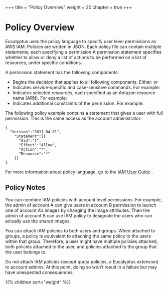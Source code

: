 +++
title = "Policy Overview"
weight = 20
chapter = true
+++


# Policy Overview
Eucalyptus uses the policy language to specify user level permissions as AWS IAM. Policies are written in JSON. Each policy file can contain multiple statements, each specifying a permission.A permission statement specifies whether to allow or deny a list of actions to be performed on a list of resources, under specific conditions. 

A permission statement has the following components: 

* Begins the decision that applies to all following components. Either: or 
* Indicates service-specific and case-sensitive commands. For example: 
* Indicates selected resources, each specified as an Amazon resource name (ARN). For example: 
* Indicates additional constraints of the permission. For example: 

The following policy example contains a statement that gives a user with full permission. This is the same access as the account administrator: 

    {
      "Version":"2011-04-01",
     	"Statement":[{
     	  "Sid":"1",
     	  "Effect":"Allow",
     	  "Action":"*",
     	  "Resource":"*"
     	}]
    }

For more information about policy language, go to the [IAM User Guide](http://docs.amazonwebservices.com/IAM/latest/UserGuide/PermissionsOverview.html) . 


## Policy Notes
You can combine IAM policies with account level permissions. For example, the admin of account A can give users in account B permission to launch one of account A’s images by changing the image attributes. Then the admin of account B can use IAM policy to designate the users who can actually use the shared images. 

You can attach IAM policies to both users and groups. When attached to groups, a policy is equivalent to attaching the same policy to the users within that group. Therefore, a user might have multiple policies attached, both policies attached to the user, and policies attached to the group that the user belongs to. 

Do not attach IAM policies (except quota policies, a Eucalyptus extension) to account admins. At this point, doing so won’t result in a failure but may have unexpected consequences. 


{{% children sort="weight" %}}
